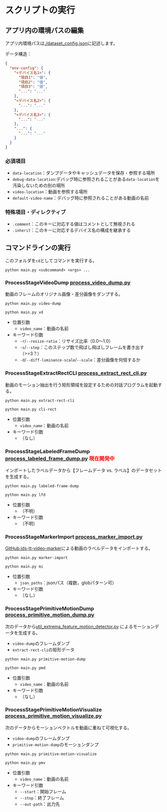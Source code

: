 # スクリプトの実行

## アプリ内の環境パスの編集

アプリ内環境パスは[./dataset_config.json](./dataset_config.json)に記述します。

データ構造：

```json
{
  "env-config": {
    "<デバイス名1>": {
      "項目1": "値",
      "項目2": "値",
      "項目3": "値",
      "...": "..."
    },
    "<デバイス名2>": {
      "...": "..."
    },
    "<デバイス名3>": {
      "...": "..."
    },
    "...": {
      "...": "..."
    }
  }
}
```

### 必須項目

- `data-location`：ダンプデータやキャッシュデータを保存・参照する場所
- `debug-data-location`:デバッグ時に参照されることがある`data-location`を汚染しないための別の場所
- `video-location`：動画を参照する場所
- `default-video-name`：デバッグ時に参照されることがある動画の名前

### 特殊項目・ディレクティブ

- `.comment`：このキーに対応する値はコメントとして無視される
- `.inherit`：このキーに対応するデバイス名の構成を継承する

## コマンドラインの実行

このフォルダを`cd`としてコマンドを実行する。

```shell
python main.py <subcommand> <args> ...
```

### ProcessStageVideoDump [process_video_dump.py](./process_video_dump.py)

動画のフレームのオリジナル画像・差分画像をダンプする。

```shell
python main.py video-dump
```

```shell
python main.py vd
```

- 位置引数
    - `video_name`：動画の名前
- キーワード引数
  - `-r`/`--resize-ratio`：リサイズ比率（0.0～1.0）
  - `-s`/`--step`：このステップ数で飛ばし飛ばしフレームを書き出す（>=3？）
  - `-d`/`--diff-luminance-scale`/`--scale`：差分画像を何倍するか

### ProcessStageExtractRectCLI [process_extract_rect_cli.py](./process_extract_rect_cli.py)

動画のモーション抽出を行う矩形領域を設定するための対話プログラムを起動する。

```shell
python main.py extract-rect-cli
```

```shell
python main.py cli-rect
```

- 位置引数
    - `video_name`：動画の名前
- キーワード引数
    - （なし）

### ProcessStageLabeledFrameDump [process_labeled_frame_dump.py](./process_labeled_frame_dump.py) <font color="red">現在開発中</font>

インポートしたラベルデータから【フレームデータ vs. ラベル】のデータセットを生成する。

```shell
python main.py labeled-frame-dump
```

```shell
python main.py lfd
```

- 位置引数
    - （不明）
- キーワード引数
    - （不明）

### ProcessStageMarkerImport [process_marker_import.py](./process_marker_import.py)

[GitHub:ids-tt-video-marker](https://github.com/yasu-a/ids-tt-video-marker)による動画のラベルデータをインポートする。

```shell
python main.py marker-import
```

```shell
python main.py mi
```

- 位置引数
    - `json_paths`：jsonパス（複数，globパターン可）
- キーワード引数
    - （なし）

### ProcessStagePrimitiveMotionDump [process_primitive_motion_dump.py](./process_primitive_motion_dump.py)

次のデータから[util_extrema_feature_motion_detector.py](./util_extrema_feature_motion_detector.py)
によるモーションデータを生成する。

- `video-dump`のフレームダンプ
- `extract-rect-cli`の矩形データ

```shell
python main.py primitive-motion-dump
```

```shell
python main.py pmd
```

- 位置引数
  - `video_name`：動画の名前
- キーワード引数
  - （なし）

### ProcessStagePrimitiveMotionVisualize [process_primitive_motion_visualize.py](./process_primitive_motion_visualize.py)

次のデータからモーションベクトルを動画に重ねて可視化する。

- `video-dump`のフレームダンプ
- `primitive-motion-dump`のモーションダンプ

```shell
python main.py primitive-motion-visualize
```

```shell
python main.py pmv
```

- 位置引数
  - `video_name`：動画の名前
- キーワード引数
  - `--start`：開始フレーム
  - `--stop`：終了フレーム
  - `--out-path`：出力先